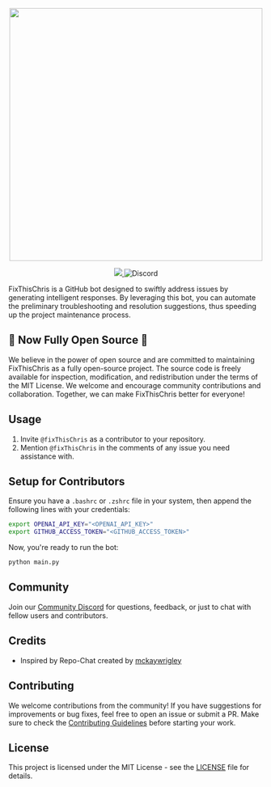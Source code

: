 <p align="center">
<img height="500px" width="500px" src="https://github.com/vivasvan1/fixThisChris/assets/21074796/97c77b29-d326-40a2-8c29-be8c8edc9266">
</p>
<p align="center">

<a href="https://discord.gg/ZtRwXYjyrz">
  <img src="https://dcbadge.vercel.app/api/server/ZtRwXYjyrz?style=flat" />
</a>
<img alt="Discord" src="https://img.shields.io/discord/1156433559695937596?label=Discord&color=5865F2">
  
</a>

</p>

FixThisChris is a GitHub bot designed to swiftly address issues by generating intelligent responses. By leveraging this bot, you can automate the preliminary troubleshooting and resolution suggestions, thus speeding up the project maintenance process.

## 🎉 Now Fully Open Source 🎉

We believe in the power of open source and are committed to maintaining FixThisChris as a fully open-source project. The source code is freely available for inspection, modification, and redistribution under the terms of the MIT License. We welcome and encourage community contributions and collaboration. Together, we can make FixThisChris better for everyone!

## Usage

1. Invite `@fixThisChris` as a contributor to your repository.
2. Mention `@fixThisChris` in the comments of any issue you need assistance with.

## Setup for Contributors

Ensure you have a `.bashrc` or `.zshrc` file in your system, then append the following lines with your credentials:

```bash
export OPENAI_API_KEY="<OPENAI_API_KEY>"
export GITHUB_ACCESS_TOKEN="<GITHUB_ACCESS_TOKEN>"
```

Now, you're ready to run the bot:

```bash
python main.py
```

## Community

Join our [Community Discord](https://discord.gg/ZtRwXYjyrz) for questions, feedback, or just to chat with fellow users and contributors.

## Credits

- Inspired by Repo-Chat created by [mckaywrigley](https://github.com/mckaywrigley)

## Contributing

We welcome contributions from the community! If you have suggestions for improvements or bug fixes, feel free to open an issue or submit a PR. Make sure to check the [Contributing Guidelines](CONTRIBUTING.md) before starting your work.

## License

This project is licensed under the MIT License - see the [LICENSE](LICENSE) file for details.
